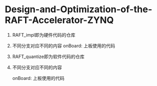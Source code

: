 # Design-and-Optimization-of-the-RAFT-Accelerator-ZYNQ

1. RAFT_impl即为硬件代码的仓库
   
2. 不同分支对应不同的内容
   onBoard: 上板使用的代码

3. RAFT_quantize即为软件代码的仓库

4. 不同分支对应不同的内容

   onBoard: 上板使用的代码

